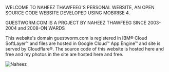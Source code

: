 
WELCOME TO NAHEEZ THAWFEEG'S PERSONAL WEBSITE, AN OPEN SOURCE CODE WEBSITE DEVELOPED USING MOBIRISE 4.

GUESTWORM.COM IS A PROJECT BY NAHEEZ THAWFEEG SINCE 2003-2004 and 2008-ON WARDS

This website's domain guestworm.com is registered in IBM® Cloud SoftLayer™ and files are hosted in Google Cloud™ App Engine™ and site is served by Cloudflare®. The source code of this website is hosted here and free and my photos in the site are hosted here and free.





![Naheez](guestworm-183020/www/assets/images/20180728-190317-2000x1500-800x600.jpg)
